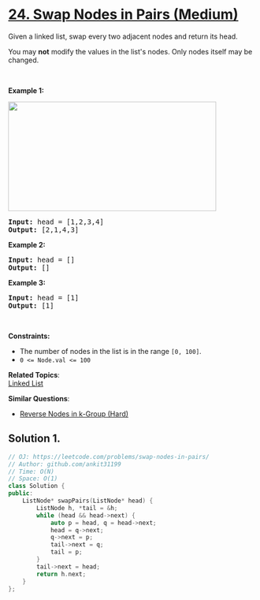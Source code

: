 # [24. Swap Nodes in Pairs (Medium)](https://leetcode.com/problems/swap-nodes-in-pairs/)

<p>Given a&nbsp;linked list, swap every two adjacent nodes and return its head.</p>

<p>You may <strong>not</strong> modify the values in the list's nodes. Only nodes itself may be changed.</p>

<p>&nbsp;</p>
<p><strong>Example 1:</strong></p>
<img alt="" src="https://assets.leetcode.com/uploads/2020/10/03/swap_ex1.jpg" style="width: 422px; height: 222px;">
<pre><strong>Input:</strong> head = [1,2,3,4]
<strong>Output:</strong> [2,1,4,3]
</pre>

<p><strong>Example 2:</strong></p>

<pre><strong>Input:</strong> head = []
<strong>Output:</strong> []
</pre>

<p><strong>Example 3:</strong></p>

<pre><strong>Input:</strong> head = [1]
<strong>Output:</strong> [1]
</pre>

<p>&nbsp;</p>
<p><strong>Constraints:</strong></p>

<ul>
	<li>The number of nodes in the&nbsp;list&nbsp;is in the range <code>[0, 100]</code>.</li>
	<li><code>0 &lt;= Node.val &lt;= 100</code></li>
</ul>


**Related Topics**:  
[Linked List](https://leetcode.com/tag/linked-list/)

**Similar Questions**:
* [Reverse Nodes in k-Group (Hard)](https://leetcode.com/problems/reverse-nodes-in-k-group/)

## Solution 1.

```cpp
// OJ: https://leetcode.com/problems/swap-nodes-in-pairs/
// Author: github.com/ankit31199
// Time: O(N)
// Space: O(1)
class Solution {
public:
    ListNode* swapPairs(ListNode* head) {
        ListNode h, *tail = &h;
        while (head && head->next) {
            auto p = head, q = head->next;
            head = q->next;
            q->next = p;
            tail->next = q;
            tail = p;
        } 
        tail->next = head;
        return h.next;
    }
};
```
